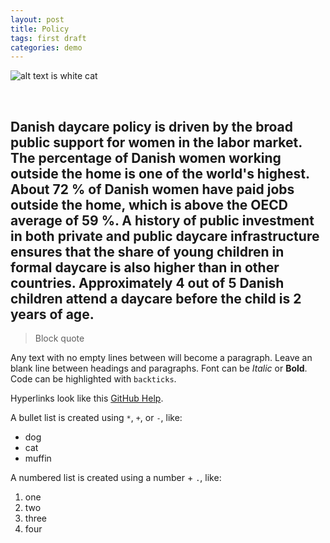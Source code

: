 ```yaml
---
layout: post
title: Policy
tags: first draft
categories: demo
---
```




![alt text is white cat](https://upload.wikimedia.org/wikipedia/commons/thumb/b/b1/VAN_CAT.png/480px-VAN_CAT.png)

<br>

Danish daycare policy is driven by the broad public support for women in the labor market. The percentage of Danish women working outside the home is one of the world's highest. About 72 % of Danish women have paid jobs outside the home, which is above the OECD average of 59 %. A history of public investment in both private and public daycare infrastructure ensures that the share of young children in formal daycare is also higher than in other countries. Approximately 4 out of 5 Danish children attend a daycare before the child is 2 years of age.
------------------
> Block quote
>
> 
Any text with no empty lines between will become a paragraph.
Leave an blank line between headings and paragraphs.
Font can be *Italic* or **Bold**.
Code can be highlighted with `backticks`.

Hyperlinks look like this [GitHub Help](https://help.github.com/).

A bullet list is created using `*`, `+`, or `-`, like:

- dog
- cat
- muffin

A numbered list is created using a number + `.`, like:

1. one
2. two
6. three
2. four
